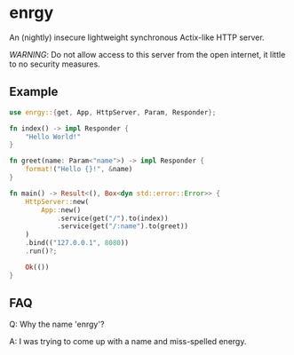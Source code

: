 # enrgy

An (nightly) insecure lightweight synchronous Actix-like HTTP server.

*WARNING*: Do not allow access to this server from the open internet, it little to no security measures.

## Example

```rust
use enrgy::{get, App, HttpServer, Param, Responder};

fn index() -> impl Responder {
    "Hello World!"
}

fn greet(name: Param<"name">) -> impl Responder {
    format!("Hello {}!", &name)
}

fn main() -> Result<(), Box<dyn std::error::Error>> {
    HttpServer::new(
        App::new()
            .service(get("/").to(index))
            .service(get("/:name").to(greet))
    )
    .bind(("127.0.0.1", 8080))
    .run()?;

    Ok(())
}
```

## FAQ

Q: Why the name 'enrgy'?

A: I was trying to come up with a name and miss-spelled energy.
